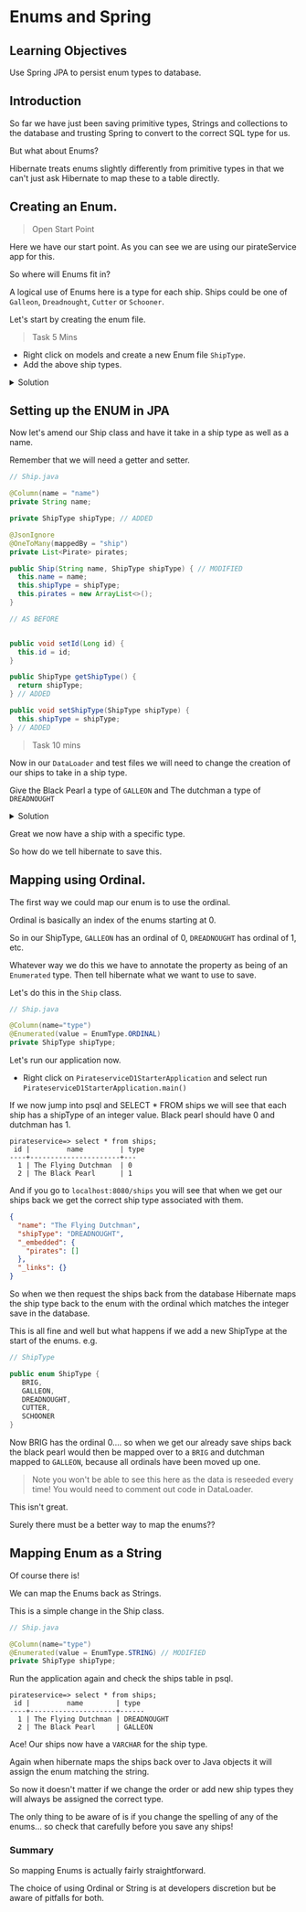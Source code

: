 # Enums and Spring

## Learning Objectives

Use Spring JPA to persist enum types to database.

## Introduction

So far we have just been saving primitive types, Strings and collections to the database and trusting Spring to convert to the correct SQL type for us.

But what about Enums?

Hibernate treats enums slightly differently from primitive types in that we can't just ask Hibernate to map these to a table directly.

## Creating an Enum.

> Open Start Point

Here we have our start point. As you can see we are using our pirateService app for this.

So where will Enums fit in?

A logical use of Enums here is a type for each ship. Ships could be one of `Galleon`, `Dreadnought`, `Cutter` or `Schooner`.

Let's start by creating the enum file.

>Task 5 Mins

 - Right click on models and create a new Enum file `ShipType`.
 - Add the above ship types.

<details>
<summary>Solution</summary>

 ```java

 // ShipType.java

 package com.codeclan.example.pirateservice_d1_starter.models;

 public enum ShipType {

     GALLEON,
     DREADNOUGHT,
     CUTTER,
     SCHOONER
 }
 ```
</details>

## Setting up the ENUM in JPA

Now let's amend our Ship class and have it take in a ship type as well as a name.

Remember that we will need a getter and setter.

```java
// Ship.java

@Column(name = "name")
private String name;

private ShipType shipType; // ADDED

@JsonIgnore
@OneToMany(mappedBy = "ship")
private List<Pirate> pirates;

public Ship(String name, ShipType shipType) { // MODIFIED
  this.name = name;
  this.shipType = shipType;
  this.pirates = new ArrayList<>();
}

// AS BEFORE


public void setId(Long id) {
  this.id = id;
}

public ShipType getShipType() {
  return shipType;
} // ADDED

public void setShipType(ShipType shipType) {
  this.shipType = shipType;
} // ADDED

```

> Task 10 mins

Now in our `DataLoader` and test files we will need to change the creation of our ships to take in a ship type.

Give the Black Pearl a type of `GALLEON` and The dutchman a type of `DREADNOUGHT`

<details>
<summary>Solution</summary>

```java
// DataLoader.java

Ship dutchman = new Ship("The Flying Dutchman", ShipType.DREADNOUGHT); // MODIFIED
shipRepository.save(dutchman);

Ship pearl = new Ship("The Black Pearl", ShipType.GALLEON); // MODIFIED
shipRepository.save(pearl);
```

```java
// PirateserviceD1StarterApplicationTests

@Test
public void createPirateAndShip(){
  Ship ship = new Ship("The Flying Dutchman", ShipType.DREADNOUGHT); // MODIFIED
  shipRepository.save(ship);

  Pirate pirate1 = new Pirate("Jack", "Sparrow", 32, ship);
  pirateRepository.save(pirate1);
}

@Test
public void addPiratesAndRaids(){
  Ship ship = new Ship("The Flying Dutchman", ShipType.DREADNOUGHT); // MODIFIED
  shipRepository.save(ship);

  Pirate pirate1 = new Pirate("Jack", "Sparrow", 32, ship);
  pirateRepository.save(pirate1);

  Raid raid1 = new Raid("Tortuga", 100);
  raidRepository.save(raid1);

  raid1.addPirate(pirate1);
  raidRepository.save(raid1);

}
```
</details>


Great we now have a ship with a specific type.

So how do we tell hibernate to save this.

## Mapping using Ordinal.

The first way we could map our enum is to use the ordinal.

Ordinal is basically an index of the enums starting at 0.

So in our ShipType, `GALLEON` has an ordinal of 0, `DREADNOUGHT` has ordinal of 1, etc.

Whatever way we do this we have to annotate the property as being of an `Enumerated` type. Then tell hibernate what we want to use to save.

Let's do this in the `Ship` class.

```java
// Ship.java

@Column(name="type")
@Enumerated(value = EnumType.ORDINAL)
private ShipType shipType;

```

Let's run our application now.

 - Right click on `PirateserviceD1StarterApplication` and select run `PirateserviceD1StarterApplication.main()`

 If we now jump into psql and SELECT * FROM ships we will see that each ship has a shipType of an integer value. Black pearl should have 0 and dutchman has 1.

 ```
 pirateservice=> select * from ships;
  id |         name         | type
 ----+----------------------+---
   1 | The Flying Dutchman  | 0
   2 | The Black Pearl      | 1       

 ```

 And if you go to `localhost:8080/ships` you will see that when we get our ships back we get the correct ship type associated with them.

 ```json
 {
   "name": "The Flying Dutchman",
   "shipType": "DREADNOUGHT",
   "_embedded": {
     "pirates": []
   },
   "_links": {}
 }
 ```

 So when we then request the ships back from the database Hibernate maps the ship type back to the enum with the ordinal which matches the integer save in the database.

 This is all fine and well but what happens if we add a new ShipType at the start of the enums. e.g.

 ```java
// ShipType

public enum ShipType {
    BRIG,
    GALLEON,
    DREADNOUGHT,
    CUTTER,
    SCHOONER
}

 ```

Now BRIG has the ordinal 0.... so when we get our already save ships back the black pearl would then be mapped over to a `BRIG` and dutchman mapped to `GALLEON`, because all ordinals have been moved up one.

> Note you won't be able to see this here as the data is reseeded every time! You would need to comment out code in DataLoader.

This isn't great.

Surely there must be a better way to map the enums??

## Mapping Enum as a String


Of course there is!

We can map the Enums back as Strings.

This is a simple change in the Ship class.

```java
// Ship.java

@Column(name="type")
@Enumerated(value = EnumType.STRING) // MODIFIED
private ShipType shipType;
```

Run the application again and check the ships table in psql.

```
pirateservice=> select * from ships;
 id |         name        | type
----+---------------------+------
  1 | The Flying Dutchman | DREADNOUGHT
  2 | The Black Pearl     | GALLEON      

```

Ace! Our ships now have a `VARCHAR` for the ship type.

Again when hibernate maps the ships back over to Java objects it will assign the enum matching the string.

So now it doesn't matter if we change the order or add new ship types they will always be assigned the correct type.

The only thing to be aware of is if you change the spelling of any of the enums... so check that carefully before you save any ships!

### Summary

So mapping Enums is actually fairly straightforward.

The choice of using Ordinal or String is at developers discretion but be aware of pitfalls for both.
